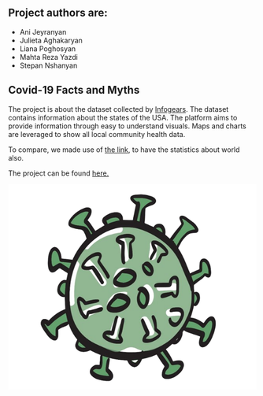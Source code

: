 ## Project authors are: 
* Ani Jeyranyan 
* Julieta Aghakaryan
* Liana Poghosyan
* Mahta Reza Yazdi
* Stepan Nshanyan

## Covid-19 Facts and Myths
The project is about the dataset collected by [Infogears](https://infogears.org/). The dataset contains information about the states of the USA.
The platform aims to provide information through easy to understand visuals. Maps and charts are leveraged to show all local community health data.

To compare, we made use of [the link](https://github.com/owid/covid-19-data/tree/master/public/data), to have the statistics about world also.

The project can be found [here.](https://anijeyranyan.shinyapps.io/covid19_facts_myths/)

![test image size](https://github.com/Mahta-RezaYazdi/covid19_facts_myths/blob/master/www/logo.png)

